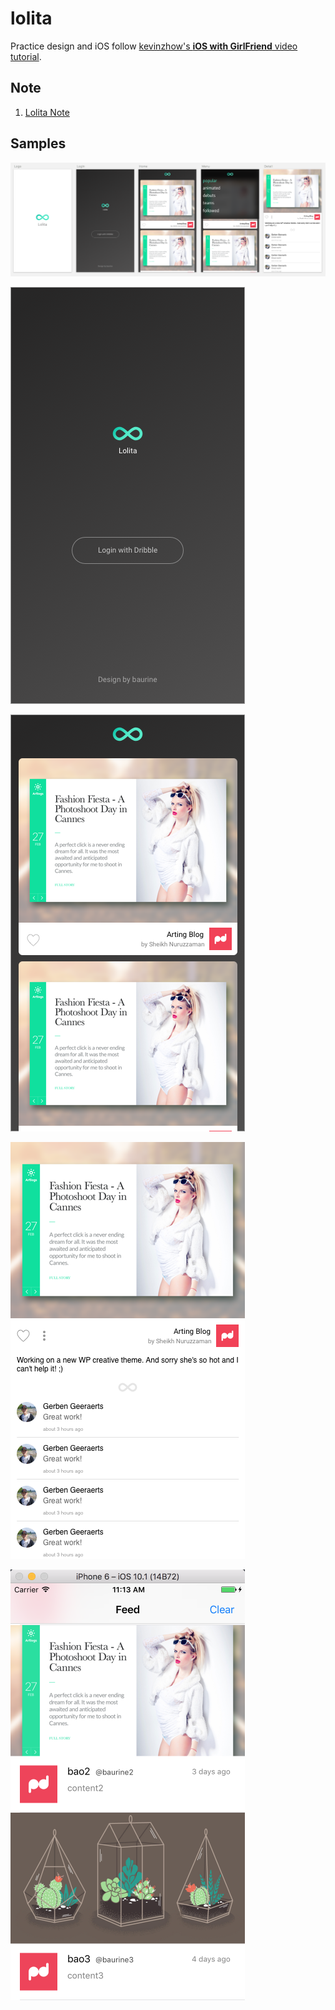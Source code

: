 # lolita

Practice design and iOS follow [kevinzhow's **iOS with GirlFriend** video tutorial](https://www.youtube.com/playlist?list=PLdxID9MLTgg-oHgbxcBGtPrgkrvucDOnB).

## Note

1. [Lolita Note](./note/lolita-note.md)

## Samples

![](./design/output/0_full.png)

![](./design/output/1_login.png)

![](./design/output/2_home.png)

![](./design/output/3_detail.png)

![](./note/art/1_lolita_home.png)
